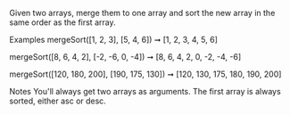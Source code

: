 Given two arrays, merge them to one array and sort the new array in the same order as the first array.

Examples
mergeSort([1, 2, 3], [5, 4, 6]) ➞ [1, 2, 3, 4, 5, 6]

mergeSort([8, 6, 4, 2], [-2, -6, 0, -4]) ➞ [8, 6, 4, 2, 0, -2, -4, -6]

mergeSort([120, 180, 200], [190, 175, 130]) ➞ [120, 130, 175, 180, 190, 200]

Notes
You'll always get two arrays as arguments.
The first array is always sorted, either asc or desc.